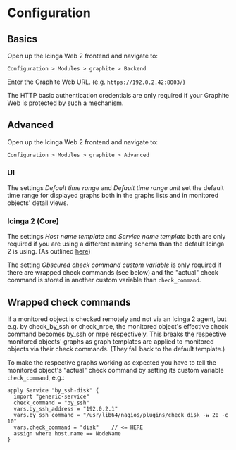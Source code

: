 # <a id="Configuration"></a>Configuration

## Basics

Open up the Icinga Web 2 frontend and navigate to:

    Configuration > Modules > graphite > Backend

Enter the Graphite Web URL. (e.g. `https://192.0.2.42:8003/`)

The HTTP basic authentication credentials are only required
if your Graphite Web is protected by such a mechanism.

## Advanced

Open up the Icinga Web 2 frontend and navigate to:

    Configuration > Modules > graphite > Advanced

### UI

The settings *Default time range* and *Default time range unit* set the default
time range for displayed graphs both in the graphs lists and in monitored
objects' detail views.

### Icinga 2 (Core)

The settings *Host name template* and *Service name template* both are only
required if you are using a different naming schema than the default Icinga 2
is using. (As outlined [here](https://www.icinga.com/docs/icinga2/latest/doc/14-features/#current-graphite-schema))

The setting *Obscured check command custom variable* is only required if there
are wrapped check commands (see below) and the "actual" check command is stored
in another custom variable than `check_command`.

## Wrapped check commands

If a monitored object is checked remotely and not via an Icinga 2 agent, but
e.g. by check_by_ssh or check_nrpe, the monitored object's effective check
command becomes by_ssh or nrpe respectively. This breaks the respective
monitored objects' graphs as graph templates are applied to monitored objects
via their check commands. (They fall back to the default template.)

To make the respective graphs working as expected you have to tell the
monitored object's "actual" check command by setting its custom variable
`check_command`, e.g.:

```
apply Service "by_ssh-disk" {
  import "generic-service"
  check_command = "by_ssh"
  vars.by_ssh_address = "192.0.2.1"
  vars.by_ssh_command = "/usr/lib64/nagios/plugins/check_disk -w 20 -c 10"
  vars.check_command = "disk"    // <= HERE
  assign where host.name == NodeName
}
```
